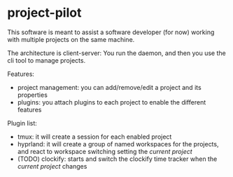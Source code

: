 # project-pilot

This software is meant to assist a software developer (for now) working with multiple projects on the same machine. 

The architecture is client-server: You run the daemon, and then you use the cli tool to manage projects.

Features: 
- project management: you can add/remove/edit a project and its properties
- plugins: you attach plugins to each project to enable the different features

Plugin list:

- tmux: it will create a session for each enabled project
- hyprland: it will create a group of named workspaces for the projects, and react to workspace switching setting the *current project*
- (TODO) clockify: starts and switch the clockify time tracker when the *current project* changes
